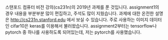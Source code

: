 # 
스탠포드 컴퓨터 비전 강의(cs231n)의 2019년 과제를 푼 것입니다. 
assignment1의 경우 내용을 부분부분 많이 편집하고, 주석도 많이 지웠습니다. 과제에 대한 온전한 설명은 http://cs231n.stanford.edu 에서 보실 수 있습니다.
주로 사용하는 이미지 데이터인 cifar10은 keras를 이용해서 불러왔습니다.
assignment2부터는 tensorflow나 pytorch 중 하나를 사용하도록 되어있는데, 저는 pytorch를 사용했습니다.
